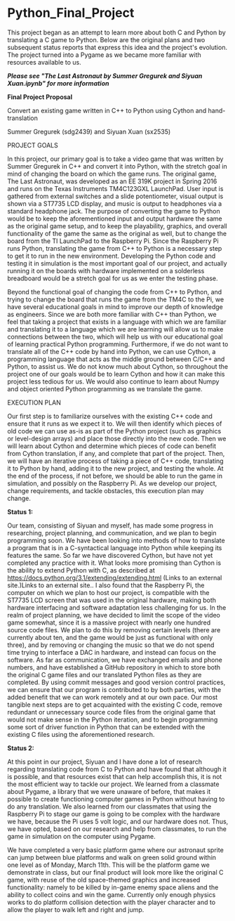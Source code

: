 # Python_Final_Project


This project began as an attempt to learn more about both C and Python by translating a C game to Python. Below are the original plans and two subsequent status reports that express this idea and the project's evolution. The project turned into a Pygame as we became more familiar with resources available to us.


<B><I>Please see "The Last Astronaut by Summer Gregurek and Siyuan Xuan.ipynb" for more information</I></B>


<B>Final Project Proposal</B>

Convert an existing game written in C++ to Python using Cython and hand-translation

Summer Gregurek (sdg2439) and Siyuan Xuan (sx2535)

PROJECT GOALS

In this project, our primary goal is to take a video game that was written by Summer Gregurek in C++ and convert it into Python, with the stretch goal in mind of changing the board on which the game runs. The original game, The Last Astronaut, was developed as an EE 319K project in Spring 2016 and runs on the Texas Instruments TM4C123GXL LaunchPad. User input is gathered from external switches and a slide potentiometer, visual output is shown via a ST7735 LCD display, and music is output to headphones via a standard headphone jack. The purpose of converting the game to Python would be to keep the aforementioned input and output hardware the same as the original game setup, and to keep the playability, graphics, and overall functionality of the game the same as the original as well, but to change the board from the TI LaunchPad to the Raspberry Pi. Since the Raspberry Pi runs Python, translating the game from C++ to Python is a necessary step to get it to run in the new environment. Developing the Python code and testing it in simulation is the most important goal of our project, and actually running it on the boards with hardware implemented on a solderless breadboard would be a stretch goal for us as we enter the testing phase.

Beyond the functional goal of changing the code from C++ to Python, and trying to change the board that runs the game from the TM4C to the Pi, we have several educational goals in mind to improve our depth of knowledge as engineers. Since we are both more familiar with C++ than Python, we feel that taking a project that exists in a language with which we are familiar and translating it to a language which we are learning will allow us to make connections between the two, which will help us with our educational goal of learning practical Python programming. Furthermore, if we do not want to translate all of the C++ code by hand into Python, we can use Cython, a programming language that acts as the middle ground between C/C++ and Python, to assist us. We do not know much about Cython, so throughout the project one of our goals would be to learn Cython and how it can make this project less tedious for us. We would also continue to learn about Numpy and object oriented Python programming as we translate the game.

EXECUTION PLAN

Our first step is to familiarize ourselves with the existing C++ code and ensure that it runs as we expect it to. We will then identify which pieces of old code we can use as-is as part of the Python project (such as graphics or level-design arrays) and place those directly into the new code. Then we will learn about Cython and determine which pieces of code can benefit from Cython translation, if any, and complete that part of the project. Then, we will have an iterative process of taking a piece of C++ code, translating it to Python by hand, adding it to the new project, and testing the whole. At the end of the process, if not before, we should be able to run the game in simulation, and possibly on the Raspberry Pi. As we develop our project, change requirements, and tackle obstacles, this execution plan may change.


<B>Status 1:</B>

Our team, consisting of Siyuan and myself, has made some progress in researching, project planning, and communication, and we plan to begin programming soon. We have been looking into methods of how to translate a program that is in a C-syntactical language into Python while keeping its features the same. So far we have discovered Cython, but have not yet completed any practice with it. What looks more promising than Cython is the ability to extend Python with C, as described at https://docs.python.org/3.1/extending/extending.html (Links to an external site.)Links to an external site.. I also found that the Raspberry Pi, the computer on which we plan to host our project, is compatible with the ST7735 LCD screen that was used in the original hardware, making both hardware interfacing and software adaptation less challenging for us. In the realm of project planning, we have decided to limit the scope of the video game somewhat, since it is a massive project with nearly one hundred source code files. We plan to do this by removing certain levels (there are currently about ten, and the game would be just as functional with only three), and by removing or changing the music so that we do not spend time trying to interface a DAC in hardware, and instead can focus on the software. As far as communication, we have exchanged emails and phone numbers, and have established a GitHub repository in which to store both the original C game files and our translated Python files as they are completed. By using commit messages and good version control practices, we can ensure that our program is contributed to by both parties, with the added benefit that we can work remotely and at our own pace. Our most tangible next steps are to get acquainted with the existing C code, remove redundant or unnecessary source code files from the original game that would not make sense in the Python iteration, and to begin programming some sort of driver function in Python that can be extended with the existing C files using the aforementioned research.


<B>Status 2:</B>

At this point in our project, Siyuan and I have done a lot of research regarding translating code from C to Python and have found that although it is possible, and that resources exist that can help accomplish this, it is not the most efficient way to tackle our project. We learned from a classmate about Pygame, a library that we were unaware of before, that makes it possible to create functioning computer games in Python without having to do any translation. We also learned from our classmates that using the Raspberry Pi to stage our game is going to be complex with the hardware we have, because the Pi uses 5 volt logic, and our hardware does not. Thus, we have opted, based on our research and help from classmates, to run the game in simulation on the computer using Pygame.

We have completed a very basic platform game where our astronaut sprite can jump between blue platforms and walk on green solid ground within one level as of Monday, March 11th. This will be the platform game we demonstrate in class, but our final product will look more like the original C game, with reuse of the old space-themed graphics and increased functionality: namely to be killed by in-game enemy space aliens and the ability to collect coins and win the game. Currently only enough physics works to do platform collision detection with the player character and to allow the player to walk left and right and jump.
